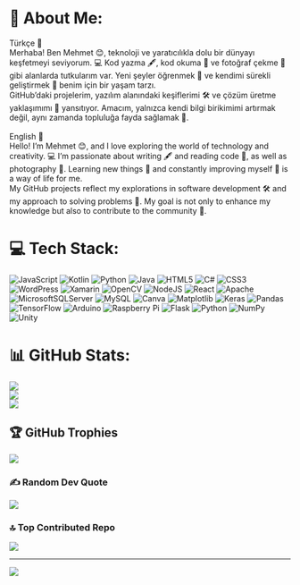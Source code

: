 # 💫 About Me:
Türkçe 🌟<br>Merhaba! Ben Mehmet 😊, teknoloji ve yaratıcılıkla dolu bir dünyayı keşfetmeyi seviyorum. 💻 Kod yazma 🖋️, kod okuma 📖 ve fotoğraf çekme 📸 gibi alanlarda tutkularım var. Yeni şeyler öğrenmek 🧠 ve kendimi sürekli geliştirmek 🚀 benim için bir yaşam tarzı.<br>GitHub’daki projelerim, yazılım alanındaki keşiflerimi 🛠️ ve çözüm üretme yaklaşımımı 🌈 yansıtıyor. Amacım, yalnızca kendi bilgi birikimimi artırmak değil, aynı zamanda topluluğa fayda sağlamak 🤝.<br><br>English 🌟<br>Hello! I’m Mehmet 😊, and I love exploring the world of technology and creativity. 💻 I’m passionate about writing 🖋️ and reading code 📖, as well as photography 📸. Learning new things 🧠 and constantly improving myself 🚀 is a way of life for me.<br>My GitHub projects reflect my explorations in software development 🛠️ and my approach to solving problems 🌈. My goal is not only to enhance my knowledge but also to contribute to the community 🤝.


# 💻 Tech Stack:
![JavaScript](https://img.shields.io/badge/javascript-%23323330.svg?style=for-the-badge&logo=javascript&logoColor=%23F7DF1E) ![Kotlin](https://img.shields.io/badge/kotlin-%237F52FF.svg?style=for-the-badge&logo=kotlin&logoColor=white) ![Python](https://img.shields.io/badge/python-3670A0?style=for-the-badge&logo=python&logoColor=ffdd54) ![Java](https://img.shields.io/badge/java-%23ED8B00.svg?style=for-the-badge&logo=openjdk&logoColor=white) ![HTML5](https://img.shields.io/badge/html5-%23E34F26.svg?style=for-the-badge&logo=html5&logoColor=white) ![C#](https://img.shields.io/badge/c%23-%23239120.svg?style=for-the-badge&logo=csharp&logoColor=white) ![CSS3](https://img.shields.io/badge/css3-%231572B6.svg?style=for-the-badge&logo=css3&logoColor=white) ![WordPress](https://img.shields.io/badge/WordPress-%23117AC9.svg?style=for-the-badge&logo=WordPress&logoColor=white) ![Xamarin](https://img.shields.io/badge/Xamarin-3199DC?style=for-the-badge&logo=xamarin&logoColor=white) ![OpenCV](https://img.shields.io/badge/opencv-%23white.svg?style=for-the-badge&logo=opencv&logoColor=white) ![NodeJS](https://img.shields.io/badge/node.js-6DA55F?style=for-the-badge&logo=node.js&logoColor=white) ![React](https://img.shields.io/badge/react-%2320232a.svg?style=for-the-badge&logo=react&logoColor=%2361DAFB) ![Apache](https://img.shields.io/badge/apache-%23D42029.svg?style=for-the-badge&logo=apache&logoColor=white) ![MicrosoftSQLServer](https://img.shields.io/badge/Microsoft%20SQL%20Server-CC2927?style=for-the-badge&logo=microsoft%20sql%20server&logoColor=white) ![MySQL](https://img.shields.io/badge/mysql-4479A1.svg?style=for-the-badge&logo=mysql&logoColor=white) ![Canva](https://img.shields.io/badge/Canva-%2300C4CC.svg?style=for-the-badge&logo=Canva&logoColor=white) ![Matplotlib](https://img.shields.io/badge/Matplotlib-%23ffffff.svg?style=for-the-badge&logo=Matplotlib&logoColor=black) ![Keras](https://img.shields.io/badge/Keras-%23D00000.svg?style=for-the-badge&logo=Keras&logoColor=white) ![Pandas](https://img.shields.io/badge/pandas-%23150458.svg?style=for-the-badge&logo=pandas&logoColor=white) ![TensorFlow](https://img.shields.io/badge/TensorFlow-%23FF6F00.svg?style=for-the-badge&logo=TensorFlow&logoColor=white) ![Arduino](https://img.shields.io/badge/-Arduino-00979D?style=for-the-badge&logo=Arduino&logoColor=white) ![Raspberry Pi](https://img.shields.io/badge/-Raspberry_Pi-C51A4A?style=for-the-badge&logo=Raspberry-Pi) ![Flask](https://img.shields.io/badge/flask-%23000.svg?style=for-the-badge&logo=flask&logoColor=white) ![Python](https://img.shields.io/badge/python-3670A0?style=for-the-badge&logo=python&logoColor=ffdd54) ![NumPy](https://img.shields.io/badge/numpy-%23013243.svg?style=for-the-badge&logo=numpy&logoColor=white) ![Unity](https://img.shields.io/badge/unity-%23000000.svg?style=for-the-badge&logo=unity&logoColor=white)
# 📊 GitHub Stats:
![](https://github-readme-stats.vercel.app/api?username=Megartlix&theme=merko&hide_border=false&include_all_commits=true&count_private=false)<br/>
![](https://github-readme-streak-stats.herokuapp.com/?user=Megartlix&theme=merko&hide_border=false)<br/>
![](https://github-readme-stats.vercel.app/api/top-langs/?username=Megartlix&theme=merko&hide_border=false&include_all_commits=true&count_private=false&layout=compact)

## 🏆 GitHub Trophies
![](https://github-profile-trophy.vercel.app/?username=Megartlix&theme=onedark&no-frame=false&no-bg=true&margin-w=4)

### ✍️ Random Dev Quote
![](https://quotes-github-readme.vercel.app/api?type=horizontal&theme=tokyonight)

### 🔝 Top Contributed Repo
![](https://github-contributor-stats.vercel.app/api?username=Megartlix&limit=5&theme=algolia&combine_all_yearly_contributions=true)

---
[![](https://visitcount.itsvg.in/api?id=Megartlix&icon=0&color=12)](https://visitcount.itsvg.in)

<!-- Proudly created with GPRM ( https://gprm.itsvg.in ) -->
